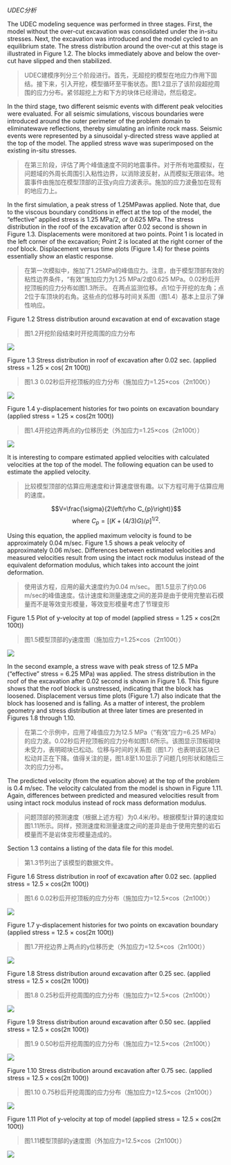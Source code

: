 *UDEC分析*

The UDEC modeling sequence was performed in three stages. First, the model without the over-cut excavation was consolidated under the in-situ stresses. Next, the excavation was introduced and the model cycled to an equilibrium state. The stress distribution around the over-cut at this stage is illustrated in Figure 1.2. The blocks immediately above and below the over-cut have slipped and then stabilized.
>UDEC建模序列分三个阶段进行。首先，无超挖的模型在地应力作用下固结。接下来，引入开挖，模型循环至平衡状态。图1.2显示了该阶段超挖周围的应力分布。紧邻超挖上方和下方的块体已经滑动，然后稳定。

In the third stage, two different seismic events with different peak velocities were evaluated. For all seismic simulations, viscous boundaries were introduced around the outer perimeter of the problem domain to eliminatewave reflections, thereby simulating an infinite rock mass. Seismic events were represented by a sinusoidal y-directed stress wave applied at the top of the model. The applied stress wave was superimposed on the existing in-situ stresses.
>在第三阶段，评估了两个峰值速度不同的地震事件。对于所有地震模拟，在问题域的外周长周围引入粘性边界，以消除波反射，从而模拟无限岩体。地震事件由施加在模型顶部的正弦y向应力波表示。施加的应力波叠加在现有的地应力上。

In the first simulation, a peak stress of 1.25MPawas applied. Note that, due to the viscous boundary conditions in effect at the top of the model, the “effective” applied stress is 1.25 MPa/2, or 0.625 MPa. The stress distribution in the roof of the excavation after 0.02 second is shown in Figure 1.3.
Displacements were monitored at two points. Point 1 is located in the left corner of the excavation; Point 2 is located at the right corner of the roof block. Displacement versus time plots (Figure 1.4) for these points essentially show an elastic response.
>在第一次模拟中，施加了1.25MPa的峰值应力。注意，由于模型顶部有效的粘性边界条件，“有效”施加应力为1.25 MPa/2或0.625 MPa。0.02秒后开挖顶板的应力分布如图1.3所示。
在两点监测位移。点1位于开挖的左角；点2位于车顶块的右角。这些点的位移与时间关系图（图1.4）基本上显示了弹性响应。

Figure 1.2 Stress distribution around excavation at end of excavation stage
>图1.2开挖阶段结束时开挖周围的应力分布

![](https://obsidianxjb.oss-cn-hangzhou.aliyuncs.com/obsidian/202210142119910.png)

Figure 1.3 Stress distribution in roof of excavation after 0.02 sec. (applied stress = 1.25 × cos( 2π 100t))
>图1.3 0.02秒后开挖顶板的应力分布（施加应力=1.25×cos（2π100t））

![](https://obsidianxjb.oss-cn-hangzhou.aliyuncs.com/obsidian/202210142120724.png)

Figure 1.4 y-displacement histories for two points on excavation boundary (applied stress = 1.25 × cos(2π 100t))
>图1.4开挖边界两点的y位移历史（外加应力=1.25×cos（2π100t））

![](https://obsidianxjb.oss-cn-hangzhou.aliyuncs.com/obsidian/202210142121389.png)

It is interesting to compare estimated applied velocities with calculated velocities at the top of the model. The following equation can be used to estimate the applied velocity.
>比较模型顶部的估算应用速度和计算速度很有趣。以下方程可用于估算应用的速度。

$$V=\frac{\sigma}{2\left(\rho C_{p}\right)}$$
$$\text { where } C_{p}=[(K+(4 / 3) G) / \rho]^{1 / 2} \text {. }$$

Using this equation, the applied maximum velocity is found to be approximately 0.04 m/sec.
Figure 1.5 shows a peak velocity of approximately 0.06 m/sec. Differences between estimated velocities and measured velocities result from using the intact rock modulus instead of the equivalent deformation modulus, which takes into account the joint deformation.
>使用该方程，应用的最大速度约为0.04 m/sec。
图1.5显示了约0.06 m/sec的峰值速度。估计速度和测量速度之间的差异是由于使用完整岩石模量而不是等效变形模量，等效变形模量考虑了节理变形

Figure 1.5 Plot of y-velocity at top of model (applied stress =
1.25 × cos(2π 100t))
>图1.5模型顶部的y速度图（施加应力=1.25×cos（2π100t））

![](https://obsidianxjb.oss-cn-hangzhou.aliyuncs.com/obsidian/202210150911868.png)

In the second example, a stress wave with peak stress of 12.5 MPa (“effective” stress = 6.25 MPa) was applied. The stress distribution in the roof of the excavation after 0.02 second is shown in Figure 1.6. This figure shows that the roof block is unstressed, indicating that the block has loosened. Displacement versus time plots (Figure 1.7) also indicate that the block has loosened and is falling. As a matter of interest, the problem geometry and stress distribution at three later times are presented in Figures 1.8 through 1.10.
>在第二个示例中，应用了峰值应力为12.5 MPa（“有效”应力=6.25 MPa）的应力波。0.02秒后开挖顶板的应力分布如图1.6所示。该图显示顶板砌块未受力，表明砌块已松动。位移与时间的关系图（图1.7）也表明该区块已松动并正在下降。值得关注的是，图1.8至1.10显示了问题几何形状和随后三次的应力分布。

The predicted velocity (from the equation above) at the top of the problem is 0.4 m/sec. The velocity calculated from the model is shown in Figure 1.11. Again, differences between predicted and measured velocities result from using intact rock modulus instead of rock mass deformation modulus.
>问题顶部的预测速度（根据上述方程）为0.4米/秒。根据模型计算的速度如图1.11所示。同样，预测速度和测量速度之间的差异是由于使用完整的岩石模量而不是岩体变形模量造成的。

Section 1.3 contains a listing of the data file for this model.
>第1.3节列出了该模型的数据文件。

Figure 1.6 Stress distribution in roof of excavation after 0.02 sec. (applied stress = 12.5 × cos(2π 100t))
>图1.6 0.02秒后开挖顶板的应力分布（施加应力=12.5×cos（2π100t））

![](https://obsidianxjb.oss-cn-hangzhou.aliyuncs.com/obsidian/202210150913569.png)

Figure 1.7 y-displacement histories for two points on excavation boundary (applied stress = 12.5 × cos(2π 100t))
>图1.7开挖边界上两点的y位移历史（外加应力=12.5×cos（2π100t））

![](https://obsidianxjb.oss-cn-hangzhou.aliyuncs.com/obsidian/202210150913163.png)

Figure 1.8 Stress distribution around excavation after 0.25 sec. (applied stress = 12.5 × cos(2π 100t))
>图1.8 0.25秒后开挖周围的应力分布（施加应力=12.5×cos（2π100t））

![](https://obsidianxjb.oss-cn-hangzhou.aliyuncs.com/obsidian/202210150914214.png)

Figure 1.9 Stress distribution around excavation after 0.50 sec. (applied stress = 12.5 × cos(2π 100t))
>图1.9 0.50秒后开挖周围的应力分布（施加应力=12.5×cos（2π100t））

![](https://obsidianxjb.oss-cn-hangzhou.aliyuncs.com/obsidian/202210150914240.png)

Figure 1.10 Stress distribution around excavation after 0.75 sec. (applied stress = 12.5 × cos(2π 100t))
>图1.10 0.75秒后开挖周围的应力分布（施加应力=12.5×cos（2π100t））

![](https://obsidianxjb.oss-cn-hangzhou.aliyuncs.com/obsidian/202210150915973.png)

Figure 1.11 Plot of y-velocity at top of model (applied stress = 12.5 × cos(2π 100t)) 
>图1.11模型顶部的y速度图（外加应力=12.5×cos（2π100t））

![](https://obsidianxjb.oss-cn-hangzhou.aliyuncs.com/obsidian/202210150915132.png)

